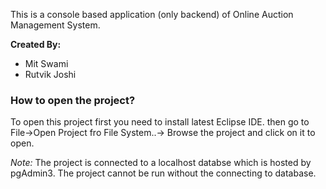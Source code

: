 This is a console based application (only backend) of Online Auction Management System. 

**Created By:**
- Mit Swami
- Rutvik Joshi

### How to open the project?
To open this project first you need to install latest Eclipse IDE.
then go to File->Open Project fro File System..-> Browse the project and click on it to open.

*Note:*
The project is connected to a localhost databse which is hosted by pgAdmin3. The project cannot be run without the connecting to database.
